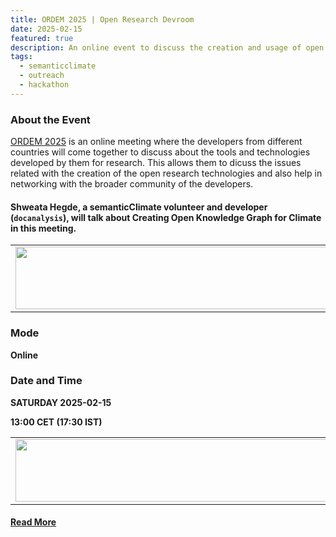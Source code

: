```yaml
---
title: ORDEM 2025 | Open Research Devroom 
date: 2025-02-15
featured: true
description: An online event to discuss the creation and usage of open source softwares in research
tags:
  - semanticclimate
  - outreach
  - hackathon
---
```


### About the Event

[ORDEM 2025](https://research-fosdem.github.io/2025-online-schedule) is an online meeting where the developers from different countries will come together to discuss about the tools and technologies developed by them for research. This allows them to dicuss the issues related with the creation of the open research technologies and also help in networking with the broader community of the developers.

#### Shweata Hegde, a semanticClimate volunteer and developer (`docanalysis`), will talk about Creating Open Knowledge Graph for Climate in this meeting.

<table>
  <tr>
    <td>
      <img src='{{ "/static/img/abstract_ORDEM.jpg" | url }}' width="500" height="100">
    </td>
  </tr>
</table>

### Mode

**Online**

### Date and Time

**SATURDAY 2025-02-15**

**13:00 CET (17:30 IST)**

<table>
  <tr>
    <td>
      <img src='{{ "/static/img/schedule_ORDEM.jpg" | url }}' width="500" height="100">
    </td>
  </tr>
</table>

#### [Read More](https://research-fosdem.github.io/2025-online-schedule)



